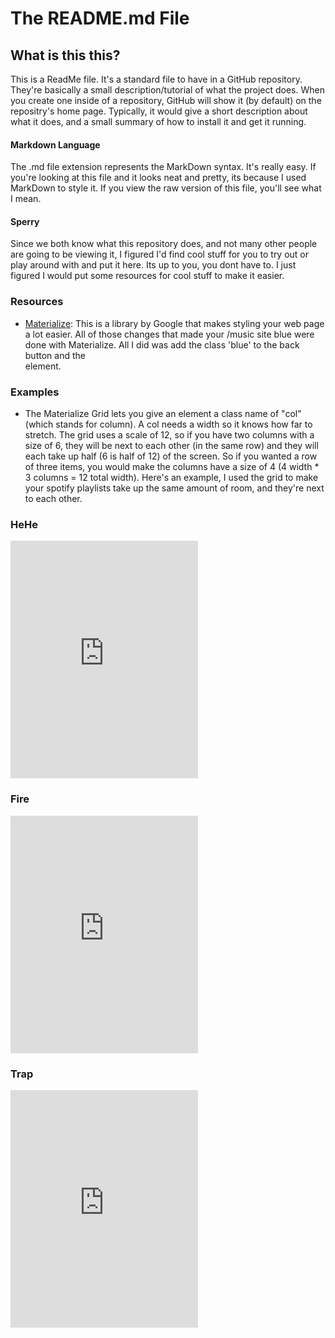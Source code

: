 # The README.md File

## What is this this?
This is a ReadMe file. It's a standard file to have in a GitHub repository. They're basically a small description/tutorial of what the project does. When you create one inside of a repository, GitHub will show it (by default) on the repositry's home page. Typically, it would give a short description about what it does, and a small summary of how to install it and get it running.

#### Markdown Language
The .md file extension represents the MarkDown syntax. It's really easy. If you're looking at this file and it looks neat and pretty, its because I used MarkDown to style it. If you view the raw version of this file, you'll see what I mean.

#### Sperry
Since we both know what this repository does, and not many other people are going to be viewing it, I figured I'd find cool stuff for you to try out or play around with and put it here. Its up to you, you dont have to. I just figured I would put some resources for cool stuff to make it easier.

### Resources
* [Materialize](http://materializecss.com/ "Materialize"): This is a library by Google that makes styling your web page a lot easier. All of those changes that made your /music site blue were done with Materialize. All I did was add the class 'blue' to the back button and the <nav> element.
  
### Examples
* The Materialize Grid lets you give an element a class name of "col" (which stands for column). A col needs a width so it knows how far to stretch. The grid uses a scale of 12, so if you have two columns with a size of 6, they will be next to each other (in the same row) and they will each take up half (6 is half of 12) of the screen. So if you wanted a row of three items, you would make the columns have a size of 4 (4 width * 3 columns = 12 total width). Here's an example, I used the grid to make your spotify playlists take up the same amount of room, and they're next to each other. 


<div class="frame_container row center">
		<div class="iframe **col s6**">
			<h3 for="hehe-iframe">HeHe</h3>
			<iframe id="hehe-iframe" src="https://open.spotify.com/user/yakut.eksin5255/playlist/2tv54dYJ2kLLyTlGce0E1v" width="300" height="380" frameborder="0" allowtransparency="true"></iframe>
		</div>
		<div class="iframe **col s6**">
			<h3 for="fire-iframe">Fire</h3>
			<iframe id="Fire-iframe" src="http://spoti.fi/2ziSg6l" width="300" height="380" frameborder="0" allowtransparency="true"></iframe>
		</div>
		<div class="iframe **col s12**">
			<h3 for="trap-iframe">Trap</h3>
			<iframe id="trap-iframe" src="https://open.spotify.com/user/coleman_thet03/playlist/41a5I8Ql1sTp5Di7gWy2qo" width="300" height="380" frameborder="0" allowtransparency="true"></iframe>
		</div>
	</div>

